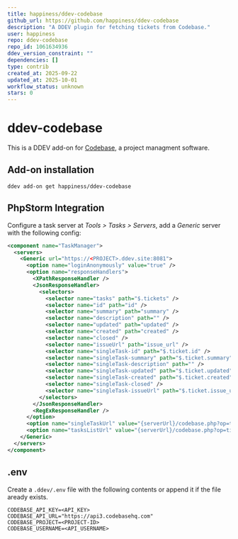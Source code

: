 ```yaml
---
title: happiness/ddev-codebase
github_url: https://github.com/happiness/ddev-codebase
description: "A DDEV plugin for fetching tickets from Codebase."
user: happiness
repo: ddev-codebase
repo_id: 1061634936
ddev_version_constraint: ""
dependencies: []
type: contrib
created_at: 2025-09-22
updated_at: 2025-10-01
workflow_status: unknown
stars: 0
---
```


# ddev-codebase

This is a DDEV add-on for [Codebase](https://www.codebasehq.com), a project managment
software.

## Add-on installation

```
ddev add-on get happiness/ddev-codebase
```

## PhpStorm Integration

Configure a task server at _Tools > Tasks > Servers_, add a _Generic_ server with the
following config:

```xml
<component name="TaskManager">
  <servers>
    <Generic url="https://<PROJECT>.ddev.site:8081">
      <option name="loginAnonymously" value="true" />
      <option name="responseHandlers">
        <XPathResponseHandler />
        <JsonResponseHandler>
          <selectors>
            <selector name="tasks" path="$.tickets" />
            <selector name="id" path="id" />
            <selector name="summary" path="summary" />
            <selector name="description" path="" />
            <selector name="updated" path="updated" />
            <selector name="created" path="created" />
            <selector name="closed" />
            <selector name="issueUrl" path="issue_url" />
            <selector name="singleTask-id" path="$.ticket.id" />
            <selector name="singleTask-summary" path="$.ticket.summary" />
            <selector name="singleTask-description" path="" />
            <selector name="singleTask-updated" path="$.ticket.updated" />
            <selector name="singleTask-created" path="$.ticket.created" />
            <selector name="singleTask-closed" />
            <selector name="singleTask-issueUrl" path="$.ticket.issue_url" />
          </selectors>
        </JsonResponseHandler>
        <RegExResponseHandler />
      </option>
      <option name="singleTaskUrl" value="{serverUrl}/codebase.php?op=ticket&amp;id={id}" />
      <option name="tasksListUrl" value="{serverUrl}/codebase.php?op=tickets" />
    </Generic>
  </servers>
</component>
```

## .env

Create a `.ddev/.env` file with the following contents or append it if the file aready exists.

```.env
CODEBASE_API_KEY=<API_KEY>
CODEBASE_API_URL="https://api3.codebasehq.com"
CODEBASE_PROJECT=<PROJECT-ID>
CODEBASE_USERNAME=<API_USERNAME>
```
